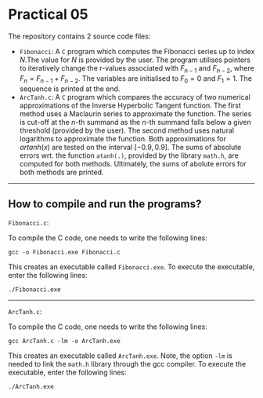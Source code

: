 # Practical 05

The repository contains 2 source code files:
* `Fibonacci`: A `C` program which computes the Fibonacci series up to index $N$.The value for $N$ is provided by the user. The program utilises pointers to iteratively change the r-values associated with $F_{n-1}$ and $F_{n-2}$, where $F_n = F_{n-1} + F_{n-2}$. The variables are initialised to $F_0 = 0$ and $F_1 = 1$. The sequence is printed at the end.
* `ArcTanh.c`: A `C` program which compares the accuracy of two numerical approximations of the Inverse Hyperbolic Tangent function. The first method uses a Maclaurin series to approximate the function. The series is cut-off at the $n$-th summand as the $n$-th summand falls below a given threshold (provided by the user). The second method uses natural logarithms to approximate the function. Both approximations for $artanh(x)$ are tested on the interval $[-0.9,0.9]$. The sums of absolute errors wrt. the function `atanh(.)`, provided by the library `math.h`, are computed for both methods. Ultimately, the sums of abolute errors for both methods are printed.

---

## How to compile and run the programs?

`Fibonacci.c`:

To compile the C code, one needs to write the following lines:
```
gcc -o Fibonacci.exe Fibonacci.c
```
This creates an executable called `Fibonacci.exe`. To execute the executable, enter the following lines:

```
./Fibonacci.exe
```

---

`ArcTanh.c`:

To compile the C code, one needs to write the following lines:
```
gcc ArcTanh.c -lm -o ArcTanh.exe
```
This creates an executable called `ArcTanh.exe`. Note, the option `-lm` is needed to link the `math.h` library through the gcc compiler. To execute the executable, enter the following lines:

```
./ArcTanh.exe
```
